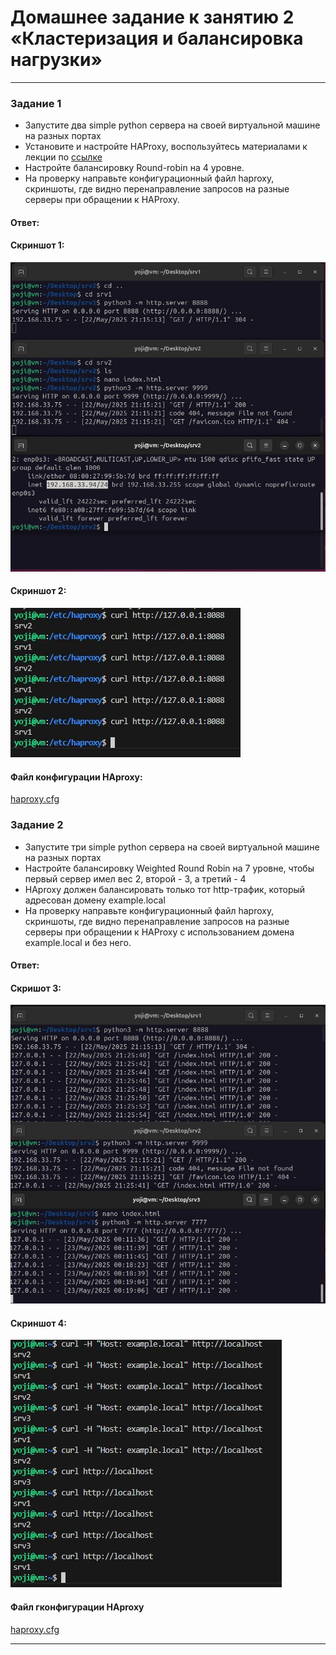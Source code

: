 # Домашнее задание к занятию 2 «Кластеризация и балансировка нагрузки»


------



### Задание 1
- Запустите два simple python сервера на своей виртуальной машине на разных портах
- Установите и настройте HAProxy, воспользуйтесь материалами к лекции по [ссылке](2/)
- Настройте балансировку Round-robin на 4 уровне.
- На проверку направьте конфигурационный файл haproxy, скриншоты, где видно перенаправление запросов на разные серверы при обращении к HAProxy.
 
#### Ответ:

#### Скриншот 1:

![1](https://github.com/yojihc/netology-Virtualization/blob/10-2_Clustering_and_load_balancing/pics/01.JPG?raw=true)

#### Скриншот 2:

![2](https://github.com/yojihc/netology-Virtualization/blob/10-2_Clustering_and_load_balancing/pics/02.JPG?raw=true)

#### Файл конфигурации HAproxy:

[haproxy.cfg](https://github.com/yojihc/netology-Virtualization/blob/10-2_Clustering_and_load_balancing/cfg/haproxy%20%D0%97%D0%B0%D0%B4%D0%B0%D0%BD%D0%B8%D0%B5%201.cfg)


### Задание 2
- Запустите три simple python сервера на своей виртуальной машине на разных портах
- Настройте балансировку Weighted Round Robin на 7 уровне, чтобы первый сервер имел вес 2, второй - 3, а третий - 4
- HAproxy должен балансировать только тот http-трафик, который адресован домену example.local
- На проверку направьте конфигурационный файл haproxy, скриншоты, где видно перенаправление запросов на разные серверы при обращении к HAProxy c использованием домена example.local и без него.

#### Ответ:

#### Скришот 3:

![3](https://github.com/yojihc/netology-Virtualization/blob/10-2_Clustering_and_load_balancing/pics/04.JPG?raw=true)

#### Скриншот 4:

![4](https://github.com/yojihc/netology-Virtualization/blob/10-2_Clustering_and_load_balancing/pics/03.JPG?raw=true)

#### Файл гконфигурации HAproxy

[haproxy.cfg](https://github.com/yojihc/netology-Virtualization/blob/10-2_Clustering_and_load_balancing/cfg/haproxy%20%D0%97%D0%B0%D0%B4%D0%B0%D0%BD%D0%B8%D0%B5%202.cfg)


---
